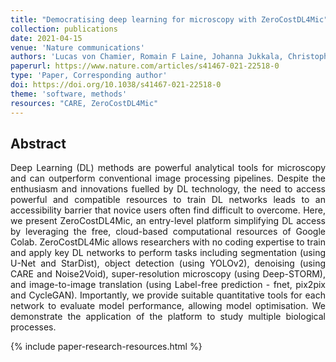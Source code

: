 ```yaml
---
title: "Democratising deep learning for microscopy with ZeroCostDL4Mic"
collection: publications
date: 2021-04-15
venue: 'Nature communications'
authors: 'Lucas von Chamier, Romain F Laine, Johanna Jukkala, Christoph Spahn, Daniel Krentzel, Elias Nehme, Martina Lerche, Sara Hernández-Pérez, Pieta K Mattila, Eleni Karinou, Séamus Holden, Ahmet Can Solak, Alexander Krull, Tim-Oliver Buchholz, Martin L Jones, Loïc A Royer, Christophe Leterrier, Yoav Shechtman, Florian Jug, Mike Heilemann, Guillaume Jacquemet, Ricardo Henriques'
paperurl: https://www.nature.com/articles/s41467-021-22518-0
type: 'Paper, Corresponding author'
doi: https://doi.org/10.1038/s41467-021-22518-0
theme: 'software, methods'
resources: "CARE, ZeroCostDL4Mic"
---
```


<h2> Abstract </h2>
<p align= "justify">
Deep Learning (DL) methods are powerful analytical tools for microscopy and can outperform conventional image processing pipelines. Despite the enthusiasm and innovations fuelled by DL technology, the need to access powerful and compatible resources to train DL networks leads to an accessibility barrier that novice users often find difficult to overcome. Here, we present ZeroCostDL4Mic, an entry-level platform simplifying DL access by leveraging the free, cloud-based computational resources of Google Colab. ZeroCostDL4Mic allows researchers with no coding expertise to train and apply key DL networks to perform tasks including segmentation (using U-Net and StarDist), object detection (using YOLOv2), denoising (using CARE and Noise2Void), super-resolution microscopy (using Deep-STORM), and image-to-image translation (using Label-free prediction - fnet, pix2pix and CycleGAN). Importantly, we provide suitable quantitative tools for each network to evaluate model performance, allowing model optimisation. We demonstrate the application of the platform to study multiple biological processes.

{% include paper-research-resources.html %}
